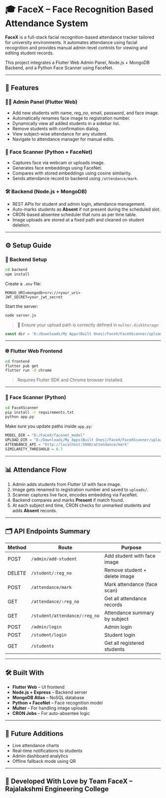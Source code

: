 # 🎓 FaceX – Face Recognition Based Attendance System

**FaceX** is a full-stack facial recognition-based attendance tracker tailored for university environments. It automates attendance using facial recognition and provides manual admin-level controls for viewing and editing student records.

This project integrates a Flutter Web Admin Panel, Node.js + MongoDB Backend, and a Python Face Scanner using FaceNet.

---

## 🚀 Features

### 👨‍💼 Admin Panel (Flutter Web)
- Add new students with name, reg_no, email, password, and face image.
- Automatically renames face image to registration number.
- Dynamically view all added students in a sidebar list.
- Remove students with confirmation dialog.
- View subject-wise attendance for any student.
- Navigate to attendance manager for manual edits.

### 🤖 Face Scanner (Python + FaceNet)
- Captures face via webcam or uploads image.
- Generates face embeddings using FaceNet.
- Compares with stored embeddings using cosine similarity.
- Sends attendance record to backend using `/attendance/mark`.

### 🛠 Backend (Node.js + MongoDB)
- REST APIs for student and admin login, attendance management.
- Auto-marks students as **Absent** if not present during the scheduled slot.
- CRON-based absentee scheduler that runs as per time table.
- Image uploads are stored at a fixed path and cleaned on student deletion.

---

## ⚙️ Setup Guide

### 🔧 Backend Setup

```bash
cd backend
npm install
```

Create a `.env` file:

```
MONGO_URI=mongodb+srv://<your_uri>
JWT_SECRET=your_jwt_secret
```

Start the server:

```bash
node server.js
```

> 📌 Ensure your upload path is correctly defined in `multer.diskStorage`:
```js
const dir = 'D:/Downloads/My Apps(Built Ones)/FaceX/FaceXScanner/uploads';
```

---

### 🌐 Flutter Web Frontend

```bash
cd frontend
flutter pub get
flutter run -d chrome
```

> Requires Flutter SDK and Chrome browser installed.

---

### 🧠 Face Scanner (Python)

```bash
cd FaceXScanner
pip install -r requirements.txt
python app.py
```

Make sure you update paths inside `app.py`:
```python
MODEL_DIR = "D:/FaceX/facenet_model"
UPLOAD_DIR = "D:/Downloads/My Apps(Built Ones)/FaceX/FaceXScanner/uploads"
ATTENDANCE_API = "http://localhost:5000/attendance/mark"
SIMILARITY_THRESHOLD = 0.7
```

---

## 📊 Attendance Flow

1. Admin adds students from Flutter UI with face image.
2. Image gets renamed to registration number and saved to `uploads/`.
3. Scanner captures live face, encodes embedding via FaceNet.
4. Backend compares and marks **Present** if match found.
5. At each subject end time, CRON checks for unmarked students and adds **Absent** records.

---

## 🗂 API Endpoints Summary

| Method | Route                            | Purpose                        |
|--------|----------------------------------|--------------------------------|
| POST   | `/admin/add-student`            | Add student with face image    |
| DELETE | `/student/:reg_no`              | Remove student + delete image  |
| POST   | `/attendance/mark`              | Mark attendance (face scan)    |
| GET    | `/attendance/:reg_no`           | Get all attendance records     |
| GET    | `/student/attendance/:reg_no`   | Attendance summary by subject  |
| POST   | `/admin/login`                  | Admin login                    |
| POST   | `/student/login`                | Student login                  |
| GET    | `/students`                     | Get all registered students    |

---

## 🛠 Built With

- **Flutter Web** – UI frontend
- **Node.js + Express** – Backend server
- **MongoDB Atlas** – NoSQL database
- **Python + FaceNet** – Face recognition model
- **Multer** – For handling image uploads
- **CRON Jobs** – For auto-absentee logic

---

## 📌 Future Additions

- Live attendance charts
- Real-time notifications to students
- Admin dashboard analytics
- Offline fallback mode using QR

---

## 🙌 Developed With Love by Team FaceX – Rajalakshmi Engineering College